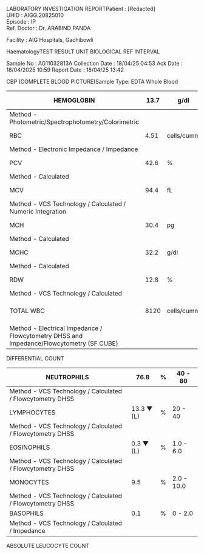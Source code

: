 LABORATORY INVESTIGATION REPORTPatient : [Redacted]  
UHID : AIGG.20825010  
Episode : IP  
Ref. Doctor : Dr. ARABIND PANDA

Facility : AIG Hospitals, Gachibowli

HaematologyTEST RESULT UNIT BIOLOGICAL REF INTERVAL

Sample No : AG11032813A Collection Date : 18/04/25 04:53 Ack Date : 18/04/2025 10:59 Report Date : 18/04/25 13:42

CBP (COMPLETE BLOOD PICTURE)Sample Type: EDTA Whole Blood

| HEMOGLOBIN                                                                               | 13.7 | g/dl       | 13.0 - 17.0  |
|------------------------------------------------------------------------------------------|------|------------|--------------|
| Method - Photometric/Spectrophotometry/Colorimetric                                      |      |            |              |
| RBC                                                                                      | 4.51 | cells/cumm | 4.5 - 5.5    |
| Method - Electronic Impedance / Impedance                                                |      |            |              |
| PCV                                                                                      | 42.6 | %          | 40.0 - 50.0  |
| Method - Calculated                                                                      |      |            |              |
| MCV                                                                                      | 94.4 | fL         | 83.0 - 101.0 |
| Method - VCS Technology / Calculated / Numeric Integration                               |      |            |              |
| MCH                                                                                      | 30.4 | pg         | 27.0 - 32.0  |
| Method - Calculated                                                                      |      |            |              |
| MCHC                                                                                     | 32.2 | g/dl       | 31.5 - 34.5  |
| Method - Calculated                                                                      |      |            |              |
| RDW                                                                                      | 12.8 | %          | 11.6 - 14    |
| Method - VCS Technology / Calculated                                                     |      |            |              |
| TOTAL WBC                                                                                | 8120 | cells/cumm | 4000 - 10000 |
| Method - Electrical Impedance / Flowcytometry DHSS and Impedance/Flowcytometry (SF CUBE) |      |            |              |

DIFFERENTIAL COUNT

| NEUTROPHILS                                               | 76.8       | % | 40 - 80    |
|-----------------------------------------------------------|------------|---|------------|
| Method - VCS Technology / Calculated / Flowcytometry DHSS |            |   |            |
| LYMPHOCYTES                                               | 13.3 ▼ (L) | % | 20 - 40    |
| Method - VCS Technology / Calculated / Flowcytometry DHSS |            |   |            |
| EOSINOPHILS                                               | 0.3 ▼ (L)  | % | 1.0 - 6.0  |
| Method - VCS Technology / Calculated / Flowcytometry DHSS |            |   |            |
| MONOCYTES                                                 | 9.5        | % | 2.0 - 10.0 |
| Method - VCS Technology / Calculated / Flowcytometry DHSS |            |   |            |
| BASOPHILS                                                 | 0.1        | % | 0 - 2.0    |
| Method - VCS Technology / Calculated / Impedance          |            |   |            |

ABSOLUTE LEUCOCYTE COUNT
